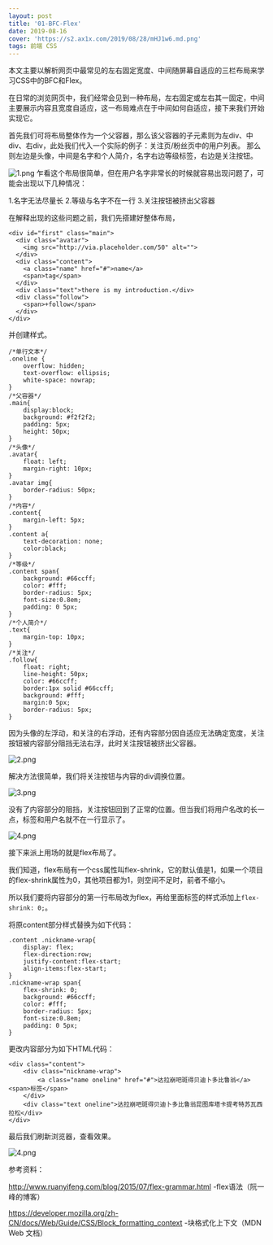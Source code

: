 ```yaml
---
layout: post
title: '01-BFC-Flex'
date: 2019-08-16
cover: 'https://s2.ax1x.com/2019/08/28/mHJ1w6.md.png'
tags: 前端 CSS
---
```


本文主要以解析网页中最常见的左右固定宽度、中间随屏幕自适应的三栏布局来学习CSS中的BFC和Flex。

在日常的浏览网页中，我们经常会见到一种布局，左右固定或左右其一固定，中间主要展示内容且宽度自适应，这一布局难点在于中间如何自适应，接下来我们开始实现它。

首先我们可将布局整体作为一个父容器，那么该父容器的子元素则为左div、中div、右div，此处我们代入一个实际的例子：关注页/粉丝页中的用户列表。
那么则左边是头像，中间是名字和个人简介，名字右边等级标签，右边是关注按钮。

![1.png](https://s2.ax1x.com/2019/08/17/muThxf.png)
乍看这个布局很简单，但在用户名字非常长的时候就容易出现问题了，可能会出现以下几种情况：

1.名字无法尽量长
2.等级与名字不在一行
3.关注按钮被挤出父容器

在解释出现的这些问题之前，我们先搭建好整体布局，
```
<div id="first" class="main">
  <div class="avatar">
    <img src="http://via.placeholder.com/50" alt="">
  </div>
  <div class="content">
    <a class="name" href="#">name</a>
    <span>tag</span>
  </div>
  <div class="text">there is my introduction.</div> 
  <div class="follow">
    <span>+follow</span>
  </div> 
</div>
```
并创建样式。
```
/*单行文本*/
.oneline {
    overflow: hidden;
    text-overflow: ellipsis;
    white-space: nowrap;
}
/*父容器*/
.main{
    display:block;
    background: #f2f2f2;
    padding: 5px;
    height: 50px;
}
/*头像*/
.avatar{
    float: left;
    margin-right: 10px;
}
.avatar img{
    border-radius: 50px;
}
/*内容*/
.content{
    margin-left: 5px;
}
.content a{
    text-decoration: none;
    color:black;
}
/*等级*/
.content span{
    background: #66ccff;
    color: #fff;
    border-radius: 5px;
    font-size:0.8em;
    padding: 0 5px;
}
/*个人简介*/
.text{
    margin-top: 10px;
}
/*关注*/
.follow{
    float: right;
    line-height: 50px;
    color: #66ccff;
    border:1px solid #66ccff;
    background: #fff;
    margin:0 5px;
    border-radius: 5px;
}
```
因为头像的左浮动，和关注的右浮动，还有内容部分因自适应无法确定宽度，关注按钮被内容部分阻挡无法右浮，此时关注按钮被挤出父容器。

![2.png](https://s2.ax1x.com/2019/08/17/mKP1tP.png)

解决方法很简单，我们将关注按钮与内容的div调换位置。

![3.png](https://s2.ax1x.com/2019/08/17/mKnKvq.png)

没有了内容部分的阻挡，关注按钮回到了正常的位置。但当我们将用户名改的长一点，标签和用户名就不在一行显示了。

![4.png](https://s2.ax1x.com/2019/08/18/mKgWqI.png)

接下来派上用场的就是flex布局了。

我们知道，flex布局有一个css属性叫flex-shrink，它的默认值是1，如果一个项目的flex-shrink属性为0，其他项目都为1，则空间不足时，前者不缩小。

所以我们要将内容部分的第一行布局改为flex，再给里面标签的样式添加上`flex-shrink: 0;`。

将原content部分样式替换为如下代码：
```
.content .nickname-wrap{
    display: flex;
    flex-direction:row;
    justify-content:flex-start;
    align-items:flex-start;
}
.nickname-wrap span{
    flex-shrink: 0;
    background: #66ccff;
    color: #fff;
    border-radius: 5px;
    font-size:0.8em;
    padding: 0 5px;
}
```
更改内容部分为如下HTML代码：
```
<div class="content">
    <div class="nickname-wrap">
        <a class="name oneline" href="#">达拉崩吧斑得贝迪卜多比鲁翁</a><span>标签</span>
    </div>
    <div class="text oneline">达拉崩吧斑得贝迪卜多比鲁翁昆图库塔卡提考特苏瓦西拉松</div>
</div>
```
最后我们刷新浏览器，查看效果。

![4.png](https://s2.ax1x.com/2019/08/18/mK2uWD.png)

参考资料：

http://www.ruanyifeng.com/blog/2015/07/flex-grammar.html -flex语法（阮一峰的博客）

https://developer.mozilla.org/zh-CN/docs/Web/Guide/CSS/Block_formatting_context -块格式化上下文（MDN Web 文档）
